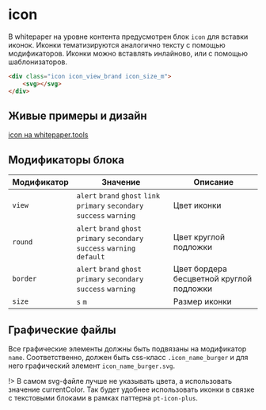 # icon

В whitepaper на уровне контента предусмотрен блок `icon` для вставки иконок. Иконки тематизируются аналогично тексту с помощью модификаторов. Иконки можно вставлять инлайново, или с помощью шаблонизаторов.

``` html
<div class="icon icon_view_brand icon_size_m">
    <svg></svg>
</div>
```


## Живые примеры и дизайн

[icon на whitepaper.tools](http://whitepaper.tools/doc.html#/content-icons)


## Модификаторы блока

Модификатор | Значение | Описание
------------|--------- | --------
`view`      | `alert` `brand` `ghost` `link` `primary` `secondary` `success` `warning` | Цвет иконки
`round`     | `alert` `brand` `ghost` `primary` `secondary` `success` `warning` `default` | Цвет круглой подложки
`border`    | `alert` `brand` `ghost` `primary` `secondary` `success` `warning` | Цвет бордера бесцветной круглой подложки
`size`      | `s` `m` | Размер иконки


## Графические файлы

Все графические элементы должны быть подвязаны на модификатор `name`. Соответственно, должен быть css-класс `.icon_name_burger` и для него графический элемент `icon_name_burger.svg`. 

!> В самом svg-файле лучше не указывать цвета, а использовать значение currentColor. Так будет удобнее использовать иконки в связке с текстовыми блоками в рамках паттерна `pt-icon-plus`.